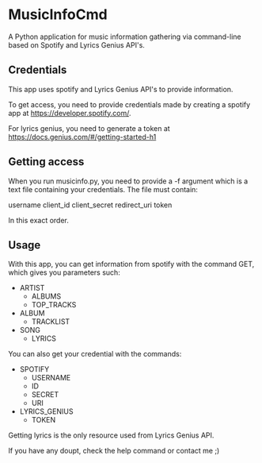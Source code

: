 # MusicInfoCmd

A Python application for music information gathering via command-line based on Spotify and Lyrics Genius API's.

## Credentials

This app uses spotify and Lyrics Genius API's to provide information.

To get access, you need to provide credentials made by creating a spotify app at https://developer.spotify.com/.

For lyrics genius, you need to generate a token at https://docs.genius.com/#/getting-started-h1

## Getting access

When you run musicinfo.py, you need to provide a -f argument which is a text file containing your credentials. The file must contain:

username
client_id
client_secret
redirect_uri
token

In this exact order.

## Usage

With this app, you can get information from spotify with the command GET, which gives you parameters such:

* ARTIST
     * ALBUMS
     * TOP_TRACKS
* ALBUM
     * TRACKLIST
* SONG
     * LYRICS

You can also get your credential with the commands:

* SPOTIFY
    * USERNAME
    * ID
    * SECRET
    * URI
* LYRICS_GENIUS
    * TOKEN

Getting lyrics is the only resource used from Lyrics Genius API.  
  
If you have any doupt, check the help command or contact me ;)
